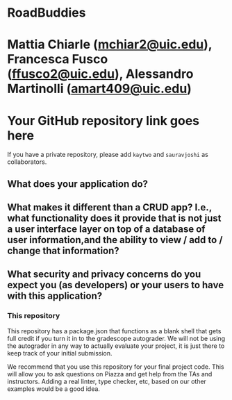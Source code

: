 # RoadBuddies

# Mattia Chiarle (mchiar2@uic.edu), Francesca Fusco (ffusco2@uic.edu), Alessandro Martinolli (amart409@uic.edu)

# Your GitHub repository link goes here
If you have a private repository, please add `kaytwo` and `sauravjoshi` as collaborators.

## What does your application do?


## What makes it different than a CRUD app? I.e., what functionality does it provide that is not just a user interface layer on top of a database of user information,and the ability to view / add to / change that information?

## What security and privacy concerns do you expect you (as developers) or your users to have with this application?



### This repository

This repository has a package.json that functions as a blank shell that gets full credit if you turn it in to the gradescope autograder. We will not be using the autograder in any way to actually evaluate your project, it is just there to keep track of your initial submission.

We recommend that you use this repository for your final project code. This will allow you to ask questions on Piazza and get help from the TAs and instructors. Adding a real linter, type checker, etc, based on our other examples would be a good idea.


